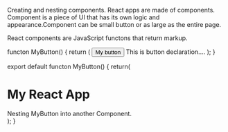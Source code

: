 Creating and nesting components. React apps are made of components. Component is a piece of UI that has its own logic and appearance.Component can be small button or as large
as the entire page. 

React components are JavaScript functons that return  markup. 

functon MyButton() {
    return (
        <button>My button</button>       This is button declaration.... 
    );
}


export default functon MyButton() {
    return(
        <div>
            <h1>My React App</h1>           Nesting MyButton into another Component.
            <MyButton />
        </div>
    );
}


